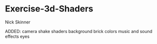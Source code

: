 # Exercise-3d-Shaders
Nick Skinner

ADDED:
camera shake
shaders background
brick colors
music and sound effects
eyes
